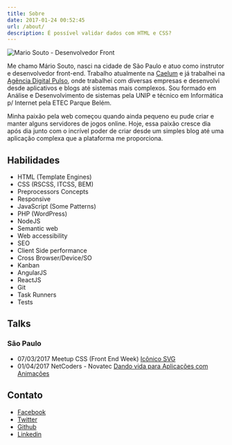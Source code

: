 ```yaml
---
title: Sobre
date: 2017-01-24 00:52:45
url: /about/
description: É possível validar dados com HTML e CSS?
---
```


<img class="circle" src="https://mariosouto.com/assets/img/mario-souto-blog-author.jpg" alt="Mario Souto - Desenvolvedor Front"><br>

Me chamo Mário Souto, nasci na cidade de São Paulo e atuo como instrutor e desenvolvedor front-end. Trabalho atualmente na [Caelum](https://www.caelum.com.br/) e já trabalhei na [Agência Digital Pulso](http://www.agenciapulso.com.br/), onde trabalhei com diversas empresas e desenvolvi desde aplicativos e blogs até sistemas mais complexos. Sou formado em Análise e Desenvolvimento de sistemas pela UNIP e técnico em Informática p/ Internet pela ETEC Parque Belém.

Minha paixão pela web começou quando ainda pequeno eu pude criar e manter alguns servidores de jogos online. Hoje, essa paixão cresce dia após dia junto com o incrível poder de criar desde um simples blog até uma aplicação complexa que a plataforma me proporciona.

## Habilidades

* HTML (Template Engines)
* CSS (RSCSS, ITCSS, BEM)
* Preprocessors Concepts
* Responsive
* JavaScript (Some Patterns)
* PHP (WordPress)
* NodeJS
* Semantic web
* Web accessibility
* SEO
* Client Side performance
* Cross Browser/Device/SO
* Kanban
* AngularJS
* ReactJS
* Git
* Task Runners
* Tests

## Talks

### São Paulo

* 07/03/2017 Meetup CSS (Front End Week) [Icônico SVG](https://mariosouto.com/slides-meetup-css-front-end-week)
* 01/04/2017 NetCoders - Novatec [Dando vida para Aplicações com Animações](https://mariosouto.com/dando-vida-aplicacoes-com-animacoes/)
 
## Contato

* [Facebook](https://facebook.com/omariosouto)
* [Twitter](https://twitter.com/omariosouto)
* [Github](https://github.com/omariosouto)
* [Linkedin](https://www.linkedin.com/in/omariosouto)
